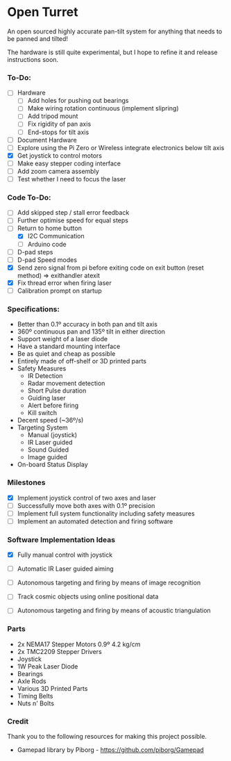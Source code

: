 # Open Turret

An open sourced highly accurate pan-tilt system for anything that needs to be panned and tilted!

The hardware is still quite experimental, but I hope to refine it and release instructions soon.

### To-Do:

- [ ]  Hardware
    - [ ]  Add holes for pushing out bearings
    - [ ]  Make wiring rotation continuous (implement slipring)
    - [ ]  Add tripod mount
    - [ ]  Fix rigidity of pan axis
    - [ ]  End-stops for tilt axis
- [ ]  Document Hardware
- [ ]  Explore using the Pi Zero or Wireless integrate electronics below tilt axis
- [x]  Get joystick to control motors
- [ ]  Make easy stepper coding interface
- [ ]  Add zoom camera assembly
- [ ]  Test whether I need to focus the laser

### Code To-Do:

- [ ] Add skipped step / stall error feedback
- [ ] Further optimise speed for equal steps
- [ ] Return to home button
    - [x] I2C Communication
    - [ ] Arduino code
- [ ] D-pad steps
- [ ] D-pad Speed modes
- [x] Send zero signal from pi before exiting code on exit button (reset method) => exithandler atexit
- [x] Fix thread error when firing laser
- [ ] Calibration prompt on startup

### Specifications:

- Better than 0.1º accuracy in both pan and tilt axis
- 360º continuous pan and 135º tilt in either direction
- Support weight of a laser diode
- Have a standard mounting interface
- Be as quiet and cheap as possible
- Entirely made of off-shelf or 3D printed parts
- Safety Measures
    - IR Detection
    - Radar movement detection
    - Short Pulse duration
    - Guiding laser
    - Alert before firing
    - Kill switch
- Decent speed (~36º/s)
- Targeting System
    - Manual (joystick)
    - IR Laser guided
    - Sound Guided
    - Image guided
- On-board Status Display

### Milestones

- [x]  Implement joystick control of two axes and laser
- [ ]  Successfully move both axes with 0.1º precision
- [ ]  Implement full system functionality including safety measures
- [ ]  Implement an automated detection and firing software

### Software Implementation Ideas

- [x] Fully manual control with joystick
- [ ] Automatic IR Laser guided aiming
- [ ] Autonomous targeting and firing by means of image recognition
- [ ] Track cosmic objects using online positional data
- [ ] Autonomous targeting and firing by means of acoustic triangulation


### Parts

- 2x NEMA17 Stepper Motors 0.9º 4.2 kg/cm
- 2x TMC2209 Stepper Drivers
- Joystick
- 1W Peak Laser Diode
- Bearings
- Axle Rods
- Various 3D Printed Parts
- Timing Belts
- Nuts n' Bolts

### Credit
Thank you to the following resources for making this project possible.
- Gamepad library by Piborg - https://github.com/piborg/Gamepad